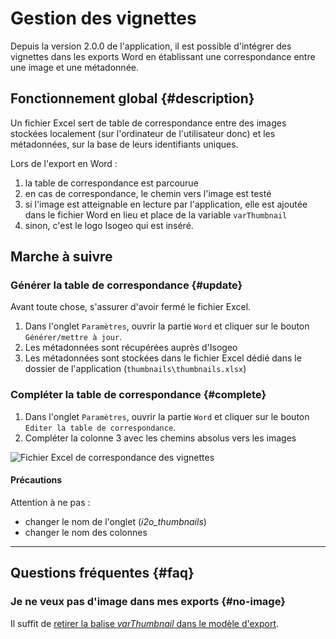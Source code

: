 # Gestion des vignettes

Depuis la version 2.0.0 de l'application, il est possible d'intégrer des vignettes dans les exports Word en établissant une correspondance entre une image et une métadonnée.

## Fonctionnement global {#description}

Un fichier Excel sert de table de correspondance entre des images stockées localement (sur l'ordinateur de l'utilisateur donc) et les métadonnées, sur la base de leurs identifiants uniques.

Lors de l'export en Word :

1. la table de correspondance est parcourue
2. en cas de correspondance, le chemin vers l'image est testé
3. si l'image est atteignable en lecture par l'application, elle est ajoutée dans le fichier Word en lieu et place de la variable `varThumbnail`
4. sinon, c'est le logo Isogeo qui est inséré.

## Marche à suivre

### Générer la table de correspondance {#update}

Avant toute chose, s'assurer d'avoir fermé le fichier Excel.

1. Dans l'onglet `Paramètres`, ouvrir la partie `Word` et cliquer sur le bouton `Générer/mettre à jour`.
2. Les métadonnées sont récupérées auprès d'Isogeo
3. Les métadonnées sont stockées dans le fichier Excel dédié dans le dossier de l'application (`thumbnails\thumbnails.xlsx`)

### Compléter la table de correspondance {#complete}

1. Dans l'onglet `Paramètres`, ouvrir la partie `Word` et cliquer sur le bouton `Editer la table de correspondance`.
2. Compléter la colonne 3 avec les chemins absolus vers les images

![Fichier Excel de correspondance des vignettes](/assets/i2o_word_thumbnails_table.png)

#### Précautions

Attention à ne pas :

- changer le nom de l'onglet (_i2o_thumbnails_)
- changer le nom des colonnes

----

## Questions fréquentes {#faq}

### Je ne veux pas d'image dans mes exports {#no-image}

Il suffit de [retirer la balise _varThumbnail_ dans le modèle d'export](/export/word/template.md).
